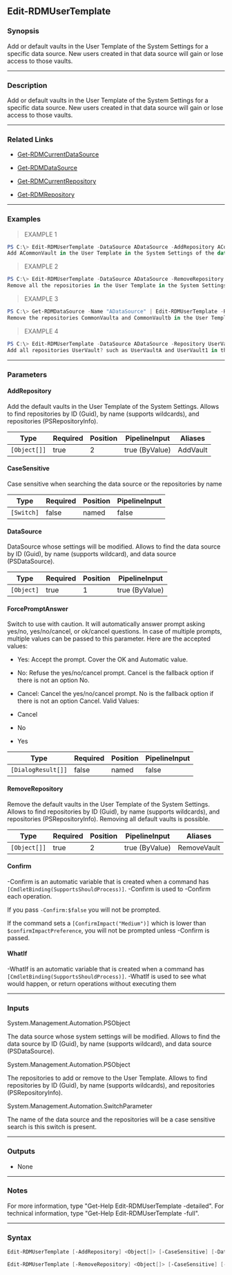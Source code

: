 Edit-RDMUserTemplate
--------------------

### Synopsis
Add or default vaults in the User Template of the System Settings for a specific data source. New users created in that data source will gain or lose access to those vaults.

---

### Description

Add or default vaults in the User Template of the System Settings for a specific data source. New users created in that data source will gain or lose access to those vaults.

---

### Related Links
* [Get-RDMCurrentDataSource](Get-RDMCurrentDataSource)

* [Get-RDMDataSource](Get-RDMDataSource)

* [Get-RDMCurrentRepository](Get-RDMCurrentRepository)

* [Get-RDMRepository](Get-RDMRepository)

---

### Examples
> EXAMPLE 1

```PowerShell
PS C:\> Edit-RDMUserTemplate -DataSource ADataSource -AddRepository ACommonVault;
Add ACommonVault in the User Template in the System Settings of the data source "ADataSource".
```
> EXAMPLE 2

```PowerShell
PS C:\> Edit-RDMUserTemplate -DataSource ADataSource -RemoveRepository *;
Remove all the repositories in the User Template in the System Settings of the data source ADataSource.
```
> EXAMPLE 3

```PowerShell
PS C:\> Get-RDMDataSource -Name "ADataSource" | Edit-RDMUserTemplate -RemoveRepository CommonVault[ab] -CaseSensitive;
Remove the repositories CommonVaulta and CommonVaultb in the User Template in the System Settings of the data source "ADataSource". The case sensitive switch is not impacting the term [ab], meaning a repository CommonVaultA would not be affected.
```
> EXAMPLE 4

```PowerShell
PS C:\> Edit-RDMUserTemplate -DataSource ADataSource -Repository UserVault? -CaseSensitive;
Add all repositories UserVault? such as UserVaultA and UserVault1 in the User Template in the System Settings of the data source "ADataSource". The search for the data source and the repositories wll be case sensitive.
```

---

### Parameters
#### **AddRepository**
Add the default vaults in the User Template of the System Settings. Allows to find repositories by ID (Guid), by name (supports wildcards), and repositories (PSRepositoryInfo).

|Type        |Required|Position|PipelineInput |Aliases |
|------------|--------|--------|--------------|--------|
|`[Object[]]`|true    |2       |true (ByValue)|AddVault|

#### **CaseSensitive**
Case sensitive when searching the data source or the repositories by name

|Type      |Required|Position|PipelineInput|
|----------|--------|--------|-------------|
|`[Switch]`|false   |named   |false        |

#### **DataSource**
DataSource whose settings will be modified. Allows to find the data source by ID (Guid), by name (supports wildcard), and data source (PSDataSource).

|Type      |Required|Position|PipelineInput |
|----------|--------|--------|--------------|
|`[Object]`|true    |1       |true (ByValue)|

#### **ForcePromptAnswer**
Switch to use with caution. It will automatically answer prompt asking yes/no, yes/no/cancel, or ok/cancel questions. In case of multiple prompts, multiple values can be passed to this parameter. Here are the accepted values:
* Yes: Accept the prompt. Cover the OK and Automatic value.
* No: Refuse the yes/no/cancel prompt. Cancel is the fallback option if there is not an option No.
* Cancel: Cancel the yes/no/cancel prompt. No is the fallback option if there is not an option Cancel.
Valid Values:

* Cancel
* No
* Yes

|Type              |Required|Position|PipelineInput|
|------------------|--------|--------|-------------|
|`[DialogResult[]]`|false   |named   |false        |

#### **RemoveRepository**
Remove the default vaults in the User Template of the System Settings. Allows to find repositories by ID (Guid), by name (supports wildcards), and repositories (PSRepositoryInfo). Removing all default vaults is possible.

|Type        |Required|Position|PipelineInput |Aliases    |
|------------|--------|--------|--------------|-----------|
|`[Object[]]`|true    |2       |true (ByValue)|RemoveVault|

#### **Confirm**
-Confirm is an automatic variable that is created when a command has ```[CmdletBinding(SupportsShouldProcess)]```.
-Confirm is used to -Confirm each operation.

If you pass ```-Confirm:$false``` you will not be prompted.

If the command sets a ```[ConfirmImpact("Medium")]``` which is lower than ```$confirmImpactPreference```, you will not be prompted unless -Confirm is passed.

#### **WhatIf**
-WhatIf is an automatic variable that is created when a command has ```[CmdletBinding(SupportsShouldProcess)]```.
-WhatIf is used to see what would happen, or return operations without executing them

---

### Inputs
System.Management.Automation.PSObject

The data source whose system settings will be modified. Allows to find the data source by ID (Guid), by name (supports wildcard), and data source (PSDataSource).

System.Management.Automation.PSObject

The repositories to add or remove to the User Template. Allows to find repositories by ID (Guid), by name (supports wildcards), and repositories (PSRepositoryInfo).

System.Management.Automation.SwitchParameter

The name of the data source and the repositories will be a case sensitive search is this switch is present.

---

### Outputs
* None

---

### Notes
For more information, type "Get-Help Edit-RDMUserTemplate -detailed". For technical information, type "Get-Help Edit-RDMUserTemplate -full".

---

### Syntax
```PowerShell
Edit-RDMUserTemplate [-AddRepository] <Object[]> [-CaseSensitive] [-DataSource] <Object> [-ForcePromptAnswer <Cancel | No | Yes>] [-Confirm] [-WhatIf] [<CommonParameters>]
```
```PowerShell
Edit-RDMUserTemplate [-RemoveRepository] <Object[]> [-CaseSensitive] [-DataSource] <Object> [-ForcePromptAnswer <Cancel | No | Yes>] [-Confirm] [-WhatIf] [<CommonParameters>]
```
